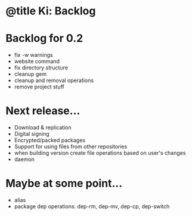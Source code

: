 # @title Ki: Backlog

# Backlog for 0.2
* fix -w warnings
* website command
* fix directory structure
* cleanup gem
* cleanup and removal operations
* remove project stuff

# Next release...
* Download & replication
* Digital signing
* Encrypted/packed packages
* Support for using files from other repositories
* when building version create file operations based on user's changes
* daemon

# Maybe at some point...
* alias
* package dep operations: dep-rm, dep-mv, dep-cp, dep-switch
